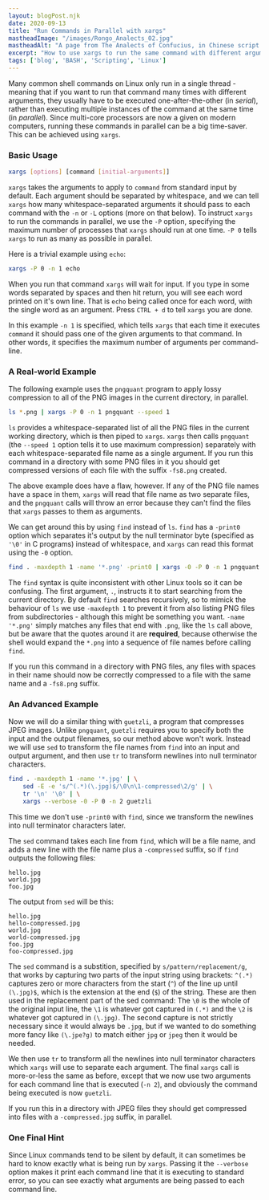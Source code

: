 ```yaml
---
layout: blogPost.njk
date: 2020-09-13
title: "Run Commands in Parallel with xargs"
mastheadImage: "/images/Rongo_Analects_02.jpg"
mastheadAlt: "A page from The Analects of Confucius, in Chinese script."
excerpt: "How to use xargs to run the same command with different arguments in parallel on Linux."
tags: ['blog', 'BASH', 'Scripting', 'Linux']
---
```


Many common shell commands on Linux only run in a single thread - meaning that if you want to run that command many times with different arguments, they usually have to be executed one-after-the-other (in *serial*), rather than executing multiple instances of the command at the same time (in *parallel*). Since multi-core processors are now a given on modern computers, running these commands in parallel can be a big time-saver. This can be achieved using `xargs`.

### Basic Usage

```bash
xargs [options] [command [initial-arguments]]
```

`xargs` takes the arguments to apply to `command` from standard input by default. Each argument should be separated by whitespace, and we can tell `xargs` how many whitespace-separated arguments it should pass to each command with the `-n` or `-L` options (more on that below). To instruct `xargs` to run the commands in parallel, we use the `-P` option, specifying the maximum number of processes that `xargs` should run at one time. `-P 0` tells `xargs` to run as many as possible in parallel.

Here is a trivial example using `echo`:

```bash
xargs -P 0 -n 1 echo
```

When you run that command `xargs` will wait for input. If you type in some words separated by spaces and then hit return, you will see each word printed on it's own line. That is `echo` being called once for each word, with the single word as an argument. Press `CTRL + d` to tell `xargs` you are done.

In this example `-n 1` is specified, which tells `xargs` that each time it executes `command` it should pass one of the given arguments to that command. In other words, it specifies the maximum number of arguments per command-line.

### A Real-world Example

The following example uses the `pngquant` program to apply lossy compression to all of the PNG images in the current directory, in parallel.

```bash
ls *.png | xargs -P 0 -n 1 pngquant --speed 1
```

`ls` provides a whitespace-separated list of all the PNG files in the current working directory, which is then piped to `xargs`. `xargs` then calls `pngquant` (the `--speed 1` option tells it to use maximum compression) separately with each whitespace-separated file name as a single argument. If you run this command in a directory with some PNG files in it you should get compressed versions of each file with the suffix `-fs8.png` created.

The above example does have a flaw, however. If any of the PNG file names have a space in them, `xargs` will read that file name as two separate files, and the `pngquant` calls will throw an error because they can't find the files that `xargs` passes to them as arguments. 

We can get around this by using `find` instead of `ls`. `find` has a `-print0` option which separates it's output by the null terminator byte (specified as `'\0'` in C programs) instead of whitespace, and `xargs` can read this format using the `-0` option.

```bash
find . -maxdepth 1 -name '*.png' -print0 | xargs -0 -P 0 -n 1 pngquant --speed 1
```

The `find` syntax is quite inconsistent with other Linux tools so it can be confusing. The first argument, `.`, instructs it to start searching from the current directory. By default `find` searches recursively, so to mimick the behaviour of `ls` we use `-maxdepth 1` to prevent it from also listing PNG files from subdirectories - although this might be something you want. `-name '*.png'` simply matches any files that end with `.png`, like the `ls` call above, but be aware that the quotes around it are **required**, because otherwise the shell would expand the `*.png` into a sequence of file names before calling `find`.

If you run this command in a directory with PNG files, any files with spaces in their name should now be correctly compressed to a file with the same name and a `-fs8.png` suffix.

### An Advanced Example

Now we will do a similar thing with `guetzli`, a program that compresses JPEG images. Unlike `pngquant`, `guetzli` requires you to specify both the input and the output filenames, so our method above won't work. Instead we will use `sed` to transform the file names from `find` into an input and output argument, and then use `tr` to transform newlines into null terminator characters.

```bash
find . -maxdepth 1 -name '*.jpg' | \
    sed -E -e 's/^(.*)(\.jpg)$/\0\n\1-compressed\2/g' | \
    tr '\n' '\0' | \
    xargs --verbose -0 -P 0 -n 2 guetzli
```

This time we don't use `-print0` with `find`, since we transform the newlines into null terminator characters later.

The `sed` command takes each line from `find`, which will be a file name, and adds a new line with the file name plus a `-compressed` suffix, so if `find` outputs the following files:

```text
hello.jpg
world.jpg
foo.jpg
```

The output from `sed` will be this:

```text
hello.jpg
hello-compressed.jpg
world.jpg
world-compressed.jpg
foo.jpg
foo-compressed.jpg
```

The `sed` command is a substition, specified by `s/pattern/replacement/g`, that works by capturing two parts of the input string using brackets: `^(.*)` captures zero or more characters from the start (`^`) of the line up until `(\.jpg)$`, which is the extension at the end (`$`) of the string. These are then used in the replacement part of the sed command: The `\0` is the whole of the original input line, the `\1` is whatever got captured in `(.*)` and the `\2` is whatever got captured in `(\.jpg)`. The second capture is not strictly necessary since it would always be `.jpg`, but if we wanted to do something more fancy like `(\.jpe?g)` to match either `jpg` or `jpeg` then it would be needed.

We then use `tr` to transform all the newlines into null terminator characters which `xargs` will use to separate each argument. The final `xargs` call is more-or-less the same as before, except that we now use two arguments for each command line that is executed (`-n 2`), and obviously the command being executed is now `guetzli`.

If you run this in a directory with JPEG files they should get compressed into files with a `-compressed.jpg` suffix, in parallel.

### One Final Hint 

Since Linux commands tend to be silent by default, it can sometimes be hard to know exactly what is being run by `xargs`. Passing it the `--verbose` option makes it print each command line that it is executing to standard error, so you can see exactly what arguments are being passed to each command line.
